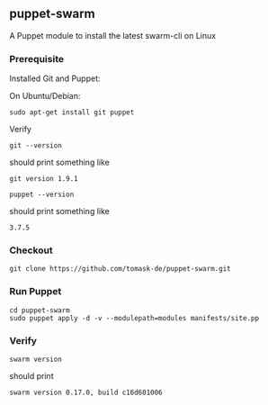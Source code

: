 ## puppet-swarm

A Puppet module to install the latest swarm-cli on Linux

### Prerequisite

Installed Git and Puppet:

On Ubuntu/Debian:
```
sudo apt-get install git puppet
```
Verify 
```
git --version
```
should print something like
```
git version 1.9.1
```

```
puppet --version
```
should print something like
```
3.7.5
```

### Checkout

```
git clone https://github.com/tomask-de/puppet-swarm.git
```

### Run Puppet

```
cd puppet-swarm
sudo puppet apply -d -v --modulepath=modules manifests/site.pp
```

### Verify

```
swarm version
```
should print
```
swarm version 0.17.0, build c16d601006
```
